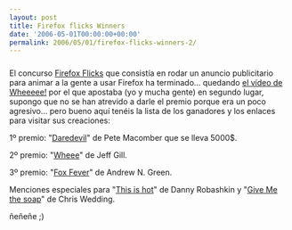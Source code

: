 ```yaml
---
layout: post
title: Firefox flicks Winners
date: '2006-05-01T00:00:00+00:00'
permalink: 2006/05/01/firefox-flicks-winners-2/
---
```

<a href="http://www.firefoxflicks.com/"><img style="display:block; margin:0px auto 10px; text-align:center;cursor:pointer; cursor:hand;" src="http://photos1.blogger.com/blogger/6639/1972/320/Imagen%201.png" border="0" alt="" /></a>
El concurso <a href="http://www.firefoxflicks.com/">Firefox Flicks</a> que consistía en rodar un anuncio publicitario para animar a la gente a usar Firefox ha terminado... quedando <a href="http://resistancefutile.blogspot.com/2006/04/firefox-flicks.html">el vídeo de Wheeeee!</a> por el que apostaba (yo y mucha gente) en segundo lugar, supongo que no se han atrevido a darle el premio porque era un poco agresivo... pero bueno aquí tenéis la lista de los ganadores y los enlaces para visitar sus creaciones:

1º premio: "<a href="http://www.firefoxflicks.com/flick/?id=19326">Daredevil</a>" de Pete Macomber que se lleva 5000$.

2º premio: "<a href="http://www.firefoxflicks.com/flick/?id=19542">Wheee</a>" de Jeff Gill.

3º premio: "<a href="http://www.firefoxflicks.com/flick/?id=21146">Fox Fever</a>" de Andrew N. Green.

Menciones especiales para "<a href="http://www.firefoxflicks.com/flick/?id=20674">This is hot</a>" de Danny Robashkin y "<a href="http://www.firefoxflicks.com/flick/?id=19836">Give Me the soap</a>" de Chris Wedding.

ñeñeñe ;)
